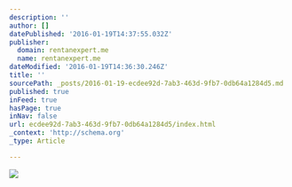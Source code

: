 ```yaml
---
description: ''
author: []
datePublished: '2016-01-19T14:37:55.032Z'
publisher:
  domain: rentanexpert.me
  name: rentanexpert.me
dateModified: '2016-01-19T14:36:30.246Z'
title: ''
sourcePath: _posts/2016-01-19-ecdee92d-7ab3-463d-9fb7-0db64a1284d5.md
published: true
inFeed: true
hasPage: true
inNav: false
url: ecdee92d-7ab3-463d-9fb7-0db64a1284d5/index.html
_context: 'http://schema.org'
_type: Article

---
```

![](http://45.media.tumblr.com/58b9f34afd7e356d95228c9952743d1d/tumblr_ni83ojQyWt1tcf312o1_400.gif)